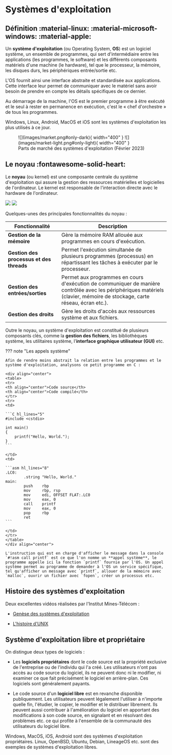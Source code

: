 # Systèmes d'exploitation

## Définition :material-linux: :material-microsoft-windows: :material-apple: 

Un **système d'exploitation** (ou Operating System, **OS**) est un logiciel système, un ensemble de programmes, qui sert d'intermédiaire entre les applications (les programmes, le software) et les différents composants matériels d'une machine (le hardware), tel que le processeur, la mémoire, les disques durs, les périphériques entrée/sortie etc.

L'OS fournit ainsi une interface abstraite et standardisée aux applications. Cette interface leur permet de communiquer avec le matériel sans avoir besoin de prendre en compte les détails spécifiques de ce dernier.

Au démarrage de la machine, l'OS est le premier programme à être exécuté et le seul à rester en permanence en exécution, c'est le « chef d'orchestre » de tous les programmes.

Windows, Linux, Android, MacOS et iOS sont les systèmes d'exploitation les plus utilisés à ce jour. 

<figure markdown>
  ![](images/market.png#only-dark){ width="400" }
  ![](images/market-light.png#only-light){ width="400" }
  <figcaption>Parts de marché des systèmes d'exploitation (Février 2023)</figcaption>
</figure>


## Le noyau :fontawesome-solid-heart:

Le **noyau** (ou kernel) est une composante centrale du système d'exploitation qui assure la gestion des ressources matérielles et logicielles de l'ordinateur. Le kernel est responsable de l'interaction directe avec le hardware de l'ordinateur.

![](images/os.png#only-dark)
![](images/os-light.png#only-light)

Quelques-unes des principales fonctionnalités du noyau :

| Fonctionnalité                           | Description                                                                                                                                                                |
| ---------------------------------------- | -------------------------------------------------------------------------------------------------------------------------------------------------------------------------- |
| **Gestion de la mémoire**                | Gère la mémoire RAM allouée aux programmes en cours d'exécution.                                                                                                           |
| **Gestion des processus et des threads** | Permet l'exécution simultanée de plusieurs programmes (processus) en répartissant les tâches à exécuter par le processeur.                                                 |
| **Gestion des entrées/sorties**          | Permet aux  programmes en cours d'exécution de communiquer de manière contrôlée avec les périphériques matériels (clavier, mémoire de stockage, carte réseau, écran etc.). |
| **Gestion des droits**                   | Gère les droits d'accès aux ressources système et aux fichiers.                                                                                                            |

Outre le noyau, un système d'exploitation est constitué de plusieurs composants clés, comme la **gestion des fichiers**, les bibliothèques système, les utilitaires système, l'**interface graphique utilisateur (GUI)** etc.


??? note "Les appels système"
    
    Afin de rendre moins abstrait la relation entre les programmes et le système d'exploitation, analysons ce petit programme en C :

    <div align="center">
    <table>
    <tr>
    <th align="center">Code source</th>
    <th align="center">Code compilé</th>
    </tr>
    <tr>
    <td>

    ```C hl_lines="5"
    #include <cstdio>

    int main()
    {
        printf("Hello, World.");
    }
    ```

    </td>
    <td>

    ```asm hl_lines="8"
    .LC0:
            .string "Hello, World."
    main:
            push    rbp
            mov     rbp, rsp
            mov     edi, OFFSET FLAT:.LC0
            mov     eax, 0
            call    printf
            mov     eax, 0
            pop     rbp
            ret
    ```

    </td>
    </tr>
    </table>
    </div align="center">

    L'instruction qui est en charge d'afficher le message dans la console `#!asm call printf` est ce que l'on nomme un **appel système**, le programme appelle ici la fonction `printf` fournie par l'OS. Un appel système permet au programme de demander à l'OS un service spécifique, tel qu'afficher un message avec `printf`, allouer de la mémoire avec `malloc`, ouvrir un fichier avec `fopen`, créer un processus etc. 

## Histoire des systèmes d'exploitation

Deux excellentes vidéos réalisées par l'Institut Mines-Télécom :

* [Genèse des systèmes d'exploitation](https://youtu.be/4OhUDAtmAUo)

* [L'histoire d'UNIX](https://youtu.be/Za6vGTLp-wg)


## Système d'exploitation libre et propriétaire

On distingue deux types de logiciels :

* Les **logiciels propriétaires** dont le code source est la propriété exclusive de l'entreprise ou de l'individu qui l'a créé. Les utilisateurs n'ont pas accès au code source du logiciel, ils ne peuvent donc ni le modifier, ni examiner ce que fait précisément le logiciel en arrière-plan. Ces logiciels sont généralement payants. 

* Le code source d'un **logiciel libre** est en revanche disponible publiquement. Les utilisateurs peuvent légalement l'utiliser à n'importe quelle fin, l'étudier, le copier, le modifier et le distribuer librement. Ils peuvent aussi contribuer à l'amélioration du logiciel en apportant des modifications à son code source, en signalant et en résolvant des problèmes etc. ce qui profite à l'ensemble de la communauté des utilisateurs du logiciel libre.

Windows, MacOS, iOS, Android sont des systèmes d'exploitation propriétaires. Linux, OpenBSD, Ubuntu, Debian, LineageOS etc. sont des exemples de systèmes d'exploitation libres.

